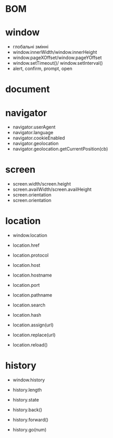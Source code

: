 # BOM

# window

-   глобальні змінні
-   window.innerWidth/window.innerHeight
-   window.pageXOffset/window.pageYOffset
-   window.setTimeout()/ window.setInterval()
-   alert, confirm, prompt, open

# document

# navigator

-   navigator.userAgent
-   navigator.language
-   navigator.cookieEnabled
-   navigator.geolocation
-   navigator.geolocation.getCurrentPosition(cb)

# screen

-   screen.width/screen.height
-   screen.availWidth/screen.availHeight
-   screen.orientation
-   screen.orientation

# location

-   window.location

-   location.href
-   location.protocol
-   location.host
-   location.hostname
-   location.port
-   location.pathname
-   location.search
-   location.hash

-   location.assign(url)
-   location.replace(url)
-   location.reload()

# history

-   window.history

-   history.length
-   history.state

-   history.back()
-   history.forward()
-   history.go(num)

